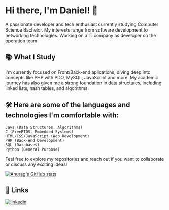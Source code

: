 # Hi there, I'm Daniel! 👋

A passionate developer and tech enthusiast currently studying Computer Science Bachelor. My interests range from software development to networking technologies. Working on a IT company as developer on the operation team
## 📚 What I Study 

I'm currently focused on Front/Back-end aplications, diving deep into concepts like PHP with PDO, MySQL, JavaScript and more. My academic journey has also given me a strong foundation in data structures, including linked lists, hash tables, and algorithms.

## 🛠 Here are some of the languages and technologies I'm comfortable with:

    Java (Data Structures, Algorithms)
    C (FreeRTOS, Embedded Systems)
    HTML/CSS/JavaScript (Web Development)
    PHP (Back-end Development)
    SQL (Databases)
    Python (General Purpose)

Feel free to explore my repositories and reach out if you want to collaborate or discuss any exciting ideas!

[![Anurag's GitHub stats](https://github-readme-stats.vercel.app/api?username=Daniel-P-Lima)](https://github.com/anuraghazra/github-readme-stats)
## 🔗 Links
[![linkedin](https://img.shields.io/badge/linkedin-0A66C2?style=for-the-badge&logo=linkedin&logoColor=white)](https://www.linkedin.com/in/daniel-pereira-lima-199743289/)
